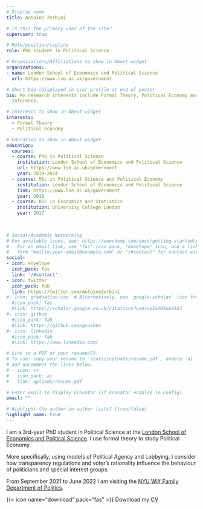 ```yaml
---
# Display name
title: Antoine Zerbini

# Is this the primary user of the site?
superuser: true

# Role/position/tagline
role: PhD student in Political Science

# Organizations/Affiliations to show in About widget
organizations:
- name: London School of Economics and Political Science
  url: https://www.lse.ac.uk/government

# Short bio (displayed in user profile at end of posts)
bio: My research interests include Formal Theory, Political Economy and Causal
  Inference.

# Interests to show in About widget
interests:
  - Formal Theory
  - Political Economy

# Education to show in About widget
education:
  courses:
  - course: PhD in Political Science
    institution: London School of Economics and Political Science
    url: https://www.lse.ac.uk/government
    year: 2019-2024
  - course: MSc in Political Science and Political Economy
    institution: London School of Economics and Political Science
    link: https://www.lse.ac.uk/government
    year: 2018
  - course: BSc in Economics and Statistics
    institution: University College London 
    year: 2017
    
    

# Social/Academic Networking
# For available icons, see: https://wowchemy.com/docs/getting-started/page-builder/#icons
#   For an email link, use "fas" icon pack, "envelope" icon, and a link in the
#   form "mailto:your-email@example.com" or "/#contact" for contact widget.
social:
- icon: envelope
  icon_pack: fas
  link: '/#contact'
- icon: twitter
  icon_pack: fab
  link: https://twitter.com/AntoineZerbini
#- icon: graduation-cap  # Alternatively, use `google-scholar` icon from `ai` icon pack
  #icon_pack: fas
  #link: https://scholar.google.co.uk/citations?user=sIwtMXoAAAAJ
#- icon: github
  #icon_pack: fab
  #link: https://github.com/gcushen
#- icon: linkedin
  #icon_pack: fab
  #link: https://www.linkedin.com/

# Link to a PDF of your resume/CV.
# To use: copy your resume to `static/uploads/resume.pdf`, enable `ai` icons in `params.toml`, 
# and uncomment the lines below.
# - icon: cv
#   icon_pack: ai
#   link: uploads/resume.pdf

# Enter email to display Gravatar (if Gravatar enabled in Config)
email: ""

# Highlight the author in author lists? (true/false)
highlight_name: true
---
```


I am a 3rd-year PhD student in Political Science at the [London School of Economics and Political Science](https://www.lse.ac.uk/government). I use formal theory to study Political Economy. 

More specifically, using models of Political Agency and Lobbying, I consider how transparency regulations and voter’s rationality influence the behaviour of politicians and special interest groups.

From September 2021 to June 2022 I am visiting the [NYU Wilf Family Department of Politics](https://as.nyu.edu/departments/politics.html).

{{< icon name="download" pack="fas" >}} Download my [CV](https://www.dropbox.com/s/g064s1ldubc2zqa/CV_Academia.pdf?dl=0) 

